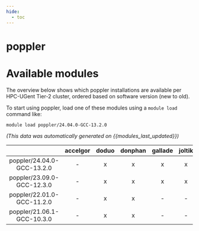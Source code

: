 ```yaml
---
hide:
  - toc
---
```


poppler
=======

# Available modules


The overview below shows which poppler installations are available per HPC-UGent Tier-2 cluster, ordered based on software version (new to old).

To start using poppler, load one of these modules using a `module load` command like:

```shell
module load poppler/24.04.0-GCC-13.2.0
```

*(This data was automatically generated on {{modules_last_updated}})*  

| |accelgor|doduo|donphan|gallade|joltik|shinx|
| :---: | :---: | :---: | :---: | :---: | :---: | :---: |
|poppler/24.04.0-GCC-13.2.0|-|x|x|x|x|x|
|poppler/23.09.0-GCC-12.3.0|-|x|x|x|x|x|
|poppler/22.01.0-GCC-11.2.0|-|x|x|-|-|-|
|poppler/21.06.1-GCC-10.3.0|-|x|x|-|-|-|
